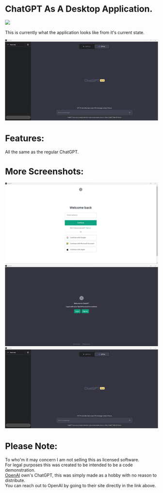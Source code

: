 # ChatGPT As A Desktop Application.
<img src="ChatGPT Logo.ico">

This is currently what the application looks like from it's current state.

<img src="ChatGPT Desktop Application Main Page Image.png">

# Features:
All the same as the regular ChatGPT. 
# More Screenshots:
<img src="ChatGPT Desktop Application Sign In Image .png">
<img src="ChatGPT Desktop Application Login Image .png">
<img src="ChatGPT Desktop Application Main Page Image.png">

# Please Note:
To who'm it may concern I am not selling this as licensed software. <br> For legal purposes this was created to be intended to be a code demonstration. <br> <a href="https://openai.com/">OpenAI</a> own's ChatGPT, this was simply made as a hobby with no reason to distribute.<br> You can reach out to OpenAI by going to their site directly in the link above.
